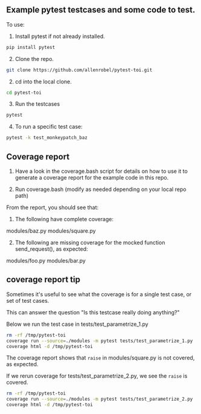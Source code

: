 ## Example pytest testcases and some code to test.

To use:

1. Install pytest if not already installed.

```bash
pip install pytest
```

2. Clone the repo.

```bash
git clone https://github.com/allenrobel/pytest-toi.git
```

2. cd into the local clone.

```bash
cd pytest-toi
```

3. Run the testcases

```bash
pytest
```

4. To run a specific test case:

```bash
pytest -k test_monkeypatch_baz
```

## Coverage report

1. Have a look in the coverage.bash script for details on how to use it to generate a coverage report for the example code in this repo.

2. Run coverage.bash (modify as needed depending on your local repo path)

From the report, you should see that:

1. The following have complete coverage:

modules/baz.py
modules/square.py

2. The following are missing coverage for the mocked function send_request(), as expected:

modules/foo.py
modules/bar.py

## coverage report tip

Sometimes it's useful to see what the coverage is for a single test case, or set of test cases.

This can answer the question "Is this testcase really doing anything?"

Below we run the test case in tests/test_parametrize_1.py

```bash
rm -rf /tmp/pytest-toi
coverage run --source=./modules -m pytest tests/test_parametrize_1.py
coverage html -d /tmp/pytest-toi
```

The coverage report shows that ``raise`` in modules/square.py is not covered, as expected.

If we rerun coverage for tests/test_parametrize_2.py, we see the ``raise`` is covered.

```bash
rm -rf /tmp/pytest-toi
coverage run --source=./modules -m pytest tests/test_parametrize_2.py
coverage html -d /tmp/pytest-toi
```
